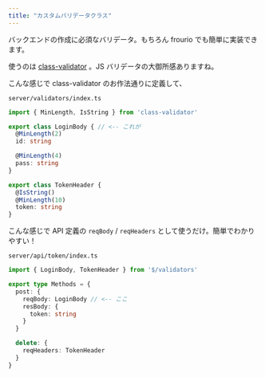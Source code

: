 ```yaml
---
title: "カスタムバリデータクラス"
---
```


バックエンドの作成に必須なバリデータ。もちろん frourio でも簡単に実装できます。

使うのは [class-validator](https://github.com/typestack/class-validator) 。JS バリデータの大御所感ありますね。

こんな感じで class-validator のお作法通りに定義して、

`server/validators/index.ts`

```ts
import { MinLength, IsString } from 'class-validator'

export class LoginBody { // <-- これが
  @MinLength(2)
  id: string

  @MinLength(4)
  pass: string
}

export class TokenHeader {
  @IsString()
  @MinLength(10)
  token: string
}
```

こんな感じで API 定義の `reqBody` / `reqHeaders` として使うだけ。簡単でわかりやすい！

`server/api/token/index.ts`

```ts
import { LoginBody, TokenHeader } from '$/validators'

export type Methods = {
  post: {
    reqBody: LoginBody // <-- ここ
    resBody: {
      token: string
    }
  }

  delete: {
    reqHeaders: TokenHeader
  }
}
```
